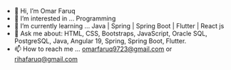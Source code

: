 - 👋 Hi, I’m Omar Faruq  
- 👀 I’m interested in ... Programming  
- 🌱 I’m currently learning ... Java | Spring | Spring Boot | Flutter | React js
- 💬 Ask me about: HTML, CSS, Bootstraps, JavaScript, Oracle SQL, PostgreSQL, Java, Angular 19, Spring, Spring Boot, Flutter.
- 📫 How to reach me ... omarfaruq9723@gmail.com or rihafaruq@gmail.com  
<!---
Omar_Faruq is a ✨ special ✨ repository because its `README.md` (this file) appears on your GitHub profile.
You can click the Preview link to take a look at your changes.
--->
